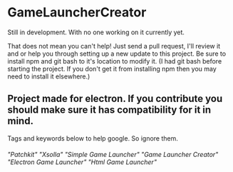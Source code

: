 # GameLauncherCreator
Still in development. With no one working on it currently yet.

That does not mean you can't help! Just send a pull request, I'll review it and or help you through setting up a new update to this project. 
Be sure to install npm and git bash to it's location to modify it.
(I had git bash before starting the project. If you don't get it from installing npm then you may need to install it elsewhere.)

## Project made for electron. If you contribute you should make sure it has compatibility for it in mind.



Tags and keywords below to help google. So ignore them.
###### "Patchkit" "Xsolla" "Simple Game Launcher" "Game Launcher Creator" "Electron Game Launcher" "Html Game Launcher"
